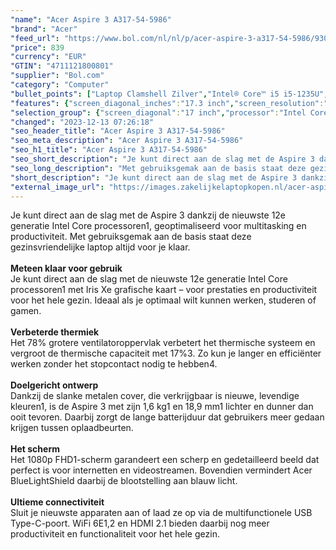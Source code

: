 ```yaml
---
"name": "Acer Aspire 3 A317-54-5986"
"brand": "Acer"
"feed_url": "https://www.bol.com/nl/nl/p/acer-aspire-3-a317-54-5986/9300000161626545"
"price": 839
"currency": "EUR"
"GTIN": "4711121800801"
"supplier": "Bol.com"
"category": "Computer"
"bullet_points": ["Laptop Clamshell Zilver","Intel® Core™ i5 i5-1235U","43,9 cm (17.3\") Full HD 1920 x 1080 Pixels IPS LED backlight 16:9","32 GB DDR4-SDRAM","1 TB SSD","Intel Iris Xe Graphics","Wi-Fi 5 (802.11ac) Ethernet LAN Bluetooth","Lithium-Ion (Li-Ion)","Windows 11 Home 64-bit"]
"features": {"screen_diagonal_inches":"17.3 inch","screen_resolution":"1920 x 1080 Pixels","processor_family":"Intel® Core™ i5","memory_size":"32 GB","memory_type":"DDR4-SDRAM","total_storage_space":"1 TB","operating_system":"Windows 11 Home","width":"402,1 mm","depth":"265,9 mm","height":"20,9 mm","weight":"2,23 kg","graphics_card":"Intel Iris Xe Graphics"}
"selection_group": {"screen_diagonal":"17 inch","processor":"Intel Core i5","changed_price_past_3_days":false,"product_family":"Aspire"}
"changed": "2023-12-13 07:26:18"
"seo_header_title": "Acer Aspire 3 A317-54-5986"
"seo_meta_description": "Acer Aspire 3 A317-54-5986"
"seo_h1_title": "Acer Aspire 3 A317-54-5986"
"seo_short_description": "Je kunt direct aan de slag met de Aspire 3 dankzij de nieuwste 12e generatie Intel Core processoren1, geoptimaliseerd voor multitasking en productiviteit."
"seo_long_description": "Met gebruiksgemak aan de basis staat deze gezinsvriendelijke laptop altijd voor je klaar. <br /> <br /> <b>Meteen klaar voor gebruik</b> <br />Je kunt direct aan de slag met de nieuwste 12e generatie Intel Core processoren1 met Iris Xe grafische kaart – voor prestaties en productiviteit voor het hele gezin. Ideaal als je optimaal wilt kunnen werken, studeren of gamen. <br /> <br /> <b>Verbeterde thermiek</b> <br />Het 78% grotere ventilatoroppervlak verbetert het thermische systeem en vergroot de thermische capaciteit met 17%3. Zo kun je langer en efficiënter werken zonder het stopcontact nodig te hebben4. <br /> <br /> <b>Doelgericht ontwerp</b> <br />Dankzij de slanke metalen cover, die verkrijgbaar is nieuwe, levendige kleuren1, is de Aspire 3 met zijn 1,6 kg1 en 18,9 mm1 lichter en dunner dan ooit tevoren. Daarbij zorgt de lange batterijduur dat gebruikers meer gedaan krijgen tussen oplaadbeurten. <br /> <br /> <b>Het scherm</b> <br />Het 1080p FHD1-scherm garandeert een scherp en gedetailleerd beeld dat perfect is voor internetten en videostreamen. Bovendien vermindert Acer BlueLightShield daarbij de blootstelling aan blauw licht. <br /> <br /> <b>Ultieme connectiviteit</b> <br />Sluit je nieuwste apparaten aan of laad ze op via de multifunctionele USB Type-C-poort. WiFi 6E1,2 en HDMI 2. 1 bieden daarbij nog meer productiviteit en functionaliteit voor het hele gezin. <br /> <br />"
"short_description": "Je kunt direct aan de slag met de Aspire 3 dankzij de nieuwste 12e generatie Intel Core processoren1, geoptimaliseerd voor multitasking en productiviteit. Met gebruiksgemak aan de basis staat deze gezinsvriendelijke laptop altijd voor je klaar. Meteen klaar voor gebruik Je kunt direct aan de slag met de nieuwste 12e generatie Intel Core processoren1 met Iris Xe grafische kaart – voor prestaties en productiviteit voor het hele gezin. Ideaal als je optimaal wilt kunnen werken, studeren of gamen. Verbeterde thermiek Het 78% grotere ventilatoroppervlak verbetert het thermische systeem en vergroot de thermische capaciteit met 17%3. Zo kun je langer en efficiënter werken zonder het stopcontact nodig te hebben4. Doelgericht ontwerp Dankzij de slanke metalen cover, die verkrijgbaar is nieuwe, levendige kleuren1, is de Aspire 3 met zijn 1,6 kg1 en 18,9 mm1 lichter en dunner dan ooit tevoren. Daarbij zorgt de lange batterijduur dat gebruikers meer gedaan krijgen tussen oplaadbeurten. Het scherm Het 1080p FHD1-scherm garandeert een scherp en gedetailleerd beeld dat perfect is voor internetten en videostreamen. Bovendien vermindert Acer BlueLightShield daarbij de blootstelling aan blauw licht. Ultieme connectiviteit Sluit je nieuwste apparaten aan of laad ze op via de multifunctionele USB Type-C-poort. WiFi 6E1,2 en HDMI 2.1 bieden daarbij nog meer productiviteit en functionaliteit voor het hele gezin."
"external_image_url": "https://images.zakelijkelaptopkopen.nl/acer-aspire-3-a317-54-5986.webp"
---
```


Je kunt direct aan de slag met de Aspire 3 dankzij de nieuwste 12e generatie Intel Core processoren1, geoptimaliseerd voor multitasking en productiviteit. Met gebruiksgemak aan de basis staat deze gezinsvriendelijke laptop altijd voor je klaar. <br /> <br /> <b>Meteen klaar voor gebruik</b> <br />Je kunt direct aan de slag met de nieuwste 12e generatie Intel Core processoren1 met Iris Xe grafische kaart – voor prestaties en productiviteit voor het hele gezin. Ideaal als je optimaal wilt kunnen werken, studeren of gamen. <br /> <br /> <b>Verbeterde thermiek</b> <br />Het 78% grotere ventilatoroppervlak verbetert het thermische systeem en vergroot de thermische capaciteit met 17%3. Zo kun je langer en efficiënter werken zonder het stopcontact nodig te hebben4. <br /> <br /> <b>Doelgericht ontwerp</b> <br />Dankzij de slanke metalen cover, die verkrijgbaar is nieuwe, levendige kleuren1, is de Aspire 3 met zijn 1,6 kg1 en 18,9 mm1 lichter en dunner dan ooit tevoren. Daarbij zorgt de lange batterijduur dat gebruikers meer gedaan krijgen tussen oplaadbeurten. <br /> <br /> <b>Het scherm</b> <br />Het 1080p FHD1-scherm garandeert een scherp en gedetailleerd beeld dat perfect is voor internetten en videostreamen. Bovendien vermindert Acer BlueLightShield daarbij de blootstelling aan blauw licht. <br /> <br /> <b>Ultieme connectiviteit</b> <br />Sluit je nieuwste apparaten aan of laad ze op via de multifunctionele USB Type-C-poort. WiFi 6E1,2 en HDMI 2.1 bieden daarbij nog meer productiviteit en functionaliteit voor het hele gezin. <br /> <br />